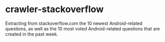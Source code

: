# crawler-stackoverflow
Extracting from stackoverflow.com the 10 newest Android-related questions, as well as the 10 most voted Android-related questions that are created in the past week.
